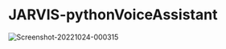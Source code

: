 # JARVIS-pythonVoiceAssistant
<img src="https://upload.wikimedia.org/wikipedia/en/e/e0/J.A.R.V.I.S._%28MCU%29.png" alt="Screenshot-20221024-000315" border="0"></a>
